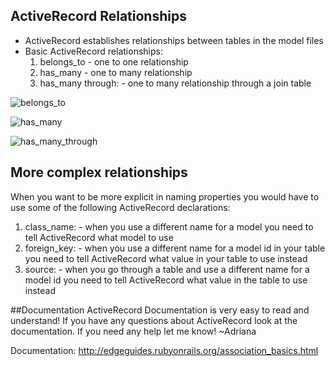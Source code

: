 ## ActiveRecord Relationships
* ActiveRecord establishes relationships between tables in the model files
* Basic ActiveRecord relationships:
  1. belongs_to - one to one relationship
  2. has_many - one to many relationship
  3. has_many through: - one to many relationship through a join table

![belongs_to](http://edgeguides.rubyonrails.org/images/belongs_to.png)

![has_many](http://edgeguides.rubyonrails.org/images/has_many.png)

![has_many_through](http://edgeguides.rubyonrails.org/images/has_many_through.png)

## More complex relationships
When you want to be more explicit in naming properties you would have to use some of the following ActiveRecord declarations:
  1. class_name: - when you use a different name for a model you need to tell ActiveRecord what model to use
  2. foreign_key: - when you use a different name for a model id in your table you need to tell ActiveRecord what value in your table to use instead
  3. source: - when you go through a table and use a different name for a model id you need to tell ActiveRecord what value in the table to use instead

##Documentation
ActiveRecord Documentation is very easy to read and understand! If you have any questions about ActiveRecord look at the documentation. If you need any help let me know! ~Adriana

Documentation: http://edgeguides.rubyonrails.org/association_basics.html
